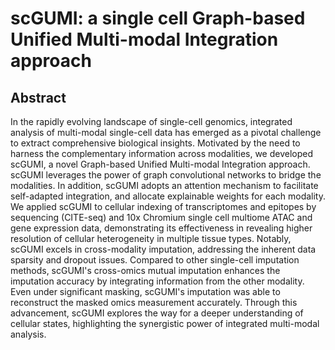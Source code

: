 # scGUMI: a single cell Graph-based Unified Multi-modal Integration approach

## Abstract
In the rapidly evolving landscape of single-cell genomics, integrated analysis of multi-modal single-cell data has emerged as a pivotal challenge to extract comprehensive biological insights. Motivated by the need to harness the complementary information across modalities, we developed scGUMI, a novel Graph-based Unified Multi-modal Integration approach. scGUMI leverages the power of graph convolutional networks to bridge the modalities. In addition, scGUMI adopts an attention mechanism to facilitate self-adapted integration, and allocate explainable weights for each modality. We applied scGUMI to cellular indexing of transcriptomes and epitopes by sequencing (CITE-seq) and 10x Chromium single cell multiome ATAC and gene expression data, demonstrating its effectiveness in revealing higher resolution of cellular heterogeneity in multiple tissue types. Notably, scGUMI excels in cross-modality imputation, addressing the inherent data sparsity and dropout issues. Compared to other single-cell imputation methods, scGUMI's cross-omics mutual imputation enhances the imputation accuracy by integrating information from the other modality. Even under significant masking, scGUMI's imputation was able to reconstruct the masked omics measurement accurately. Through this advancement, scGUMI explores the way for a deeper understanding of cellular states, highlighting the synergistic power of integrated multi-modal analysis.
